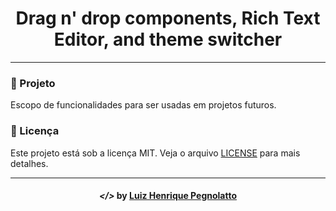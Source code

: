 <h1 align="center">
    Drag n' drop components, Rich Text Editor, and theme switcher
</h1>

---

### :triangular_ruler: Projeto

Escopo de funcionalidades para ser usadas em projetos futuros.

### :memo: Licença

Este projeto está sob a licença MIT. Veja o arquivo [LICENSE](LICENSE) para mais detalhes.

---

<h4 align="center"> <em>&lt;/&gt;</em> by <a href="https://github.com/lhpegnolatto" target="_blank">Luiz Henrique Pegnolatto</a> </h4>
